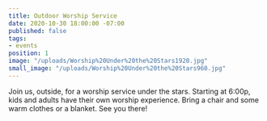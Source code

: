 ```yaml
---
title: Outdoor Worship Service
date: 2020-10-30 18:00:00 -07:00
published: false
tags:
- events
position: 1
image: "/uploads/Worship%20Under%20the%20Stars1920.jpg"
small_image: "/uploads/Worship%20Under%20the%20Stars960.jpg"
---
```


Join us, outside, for a worship service under the stars. Starting at 6:00p, kids and adults have their own worship experience. Bring a chair and some warm clothes or a blanket. See you there!